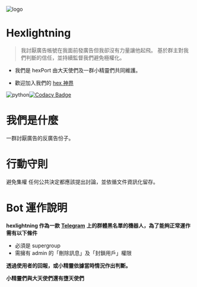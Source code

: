 ![logo](https://dr.sudo.host/HRYESc+)

# Hexlightning

> 我討厭廣告帳號在我面前發廣告但我卻沒有力量讓他起飛。 基於群主對我們判斷的信任，並持續監督我們避免極權化。

- 我們是 hexPort 由大天使們及一群小精靈們共同維護。

- 歡迎加入我們的 [hex 神界](https://t.me/hexuniverse)

![python](https://img.shields.io/badge/python-3.6%2B-blue.svg)[![Codacy Badge](https://api.codacy.com/project/badge/Grade/6c69b000751e4bfabe1ec47efe58500b)](https://www.codacy.com/gh/hexUniverse/hexlightning?utm_source=github.com&amp;utm_medium=referral&amp;utm_content=hexUniverse/hexlightning&amp;utm_campaign=Badge_Grade)

# 我們是什麼

一群討厭廣告的反廣告份子。

# 行動守則

避免集權 任何公共決定都應該提出討論，並依循文件資訊化留存。



# Bot 運作說明

**hexlightning 作為一款** [**Telegram**](https://telegram.org/) **上的群體黑名單的機器人，為了能夠正常運作需有以下條件**

- 必須是 supergroup
- 需擁有 admin 的「刪除訊息」及「封鎖用戶」權限

**透過使用者的回報，或小精靈依據當時情況作出判斷。**

**小精靈們與大天使們還有墮天使們**